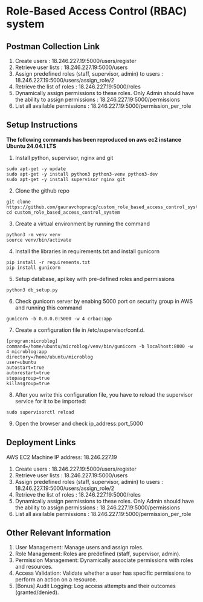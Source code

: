 # Role-Based Access Control (RBAC) system

## Postman Collection Link
1. Create users : 18.246.227.19:5000/users/register
2. Retrieve user lists : 18.246.227.19:5000/users
3. Assign predefined roles (staff, supervisor, admin) to users : 18.246.227.19:5000/users/assign_role/2
4. Retrieve the list of roles : 18.246.227.19:5000/roles
5. Dynamically assign permissions to these roles. Only Admin should have the ability to assign permissions : 18.246.227.19:5000/permissions
6. List all available permissions : 18.246.227.19:5000/permission_per_role

## Setup Instructions
**The following commands has been reproduced on aws ec2 instance Ubuntu 24.04.1 LTS**

1. Install python, supervisor, nginx and git
```
sudo apt-get -y update
sudo apt-get -y install python3 python3-venv python3-dev
sudo apt-get -y install supervisor nginx git
```

2. Clone the github repo
```
git clone https://github.com/gauravchopracg/custom_role_based_access_control_system.git
cd custom_role_based_access_control_system
```

3. Create a virtual environment by running the command
```
python3 -m venv venv
source venv/bin/activate
```

4. Install the libraries in requirements.txt and install gunicorn
```
pip install -r requirements.txt
pip install gunicorn
```

5. Setup database, api key with pre-defined roles and permissions
```
python3 db_setup.py
```

6. Check gunicorn server by enabing 5000 port on security group in AWS and running this command
```
gunicorn -b 0.0.0.0:5000 -w 4 crbac:app
```

7. Create a configuration file in /etc/supervisor/conf.d.
```
[program:microblog]
command=/home/ubuntu/microblog/venv/bin/gunicorn -b localhost:8000 -w 4 microblog:app
directory=/home/ubuntu/microblog
user=ubuntu
autostart=true
autorestart=true
stopasgroup=true
killasgroup=true
```

8. After you write this configuration file, you have to reload the supervisor service for it to be imported:
```
sudo supervisorctl reload
```

9. Open the browser and check ip_address:port_5000

## Deployment Links
AWS EC2 Machine IP address: 18.246.227.19

1. Create users : 18.246.227.19:5000/users/register
2. Retrieve user lists : 18.246.227.19:5000/users
3. Assign predefined roles (staff, supervisor, admin) to users : 18.246.227.19:5000/users/assign_role/2
4. Retrieve the list of roles : 18.246.227.19:5000/roles
5. Dynamically assign permissions to these roles. Only Admin should have the ability to assign permissions : 18.246.227.19:5000/permissions
6. List all available permissions : 18.246.227.19:5000/permission_per_role

## Other Relevant Information
1. User Management: Manage users and assign roles.
2. Role Management: Roles are predefined (staff, supervisor, admin).
3. Permission Management: Dynamically associate permissions with roles and resources.
4. Access Validation: Validate whether a user has specific permissions to perform an action on a resource.
5. [Bonus] Audit Logging: Log access attempts and their outcomes (granted/denied).